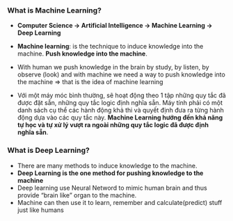 ### What is Machine Learning?

* **Computer Science -> Artificial Intelligence -> Machine Learning -> Deep Learning**

* **Machine learning**: is the technique to induce knowledge into the machine. **Push knowledge into the machine**.

* With human we push knowledge in the brain by study, by listen, by observe (look) and with machine we need a way to push knowledge into the machine => that is the idea of machine learning

* Với một máy móc bình thường, sẽ hoạt động theo 1 tập những quy tắc đã được đặt sẵn, những quy tắc logic định nghĩa sẵn. Máy tính phải có một danh sách cụ thể các hành động khả thi và quyết định đưa ra từng hành động dựa vào các quy tắc này. **Machine Learning hướng đến khả năng tự học và tự xử lý vượt ra ngoài những quy tắc logic đã được định nghĩa sẵn**.

### What is Deep Learning?

* There are many methods to induce knowledge to the machine. 
* **Deep Learning is the one method for pushing knowledge to the machine**
* Deep learning use Neural Netword to mimic human brain and thus provide “brain like” organ to the machine.
* Machine can then use it to learn, remember and calculate(predict) stuff just like humans

